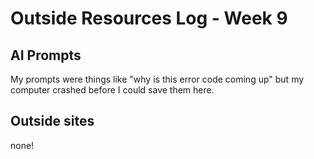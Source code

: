 # Outside Resources Log - Week 9

## AI Prompts
My prompts were things like "why is this error code coming up" but my computer crashed before I could save them here. 

## Outside sites
none!
